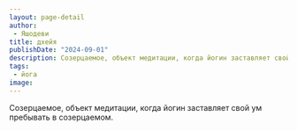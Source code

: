 ```yaml
---
layout: page-detail
author:
 - Яшодеви
title: дхейя
publishDate: "2024-09-01"
description: Созерцаемое, объект медитации, когда йогин заставляет свой ум пребывать в созерцаемом.
tags:
 - йога
image: 
---
```


Созерцаемое, объект медитации, когда йогин заставляет свой ум пребывать в созерцаемом.

